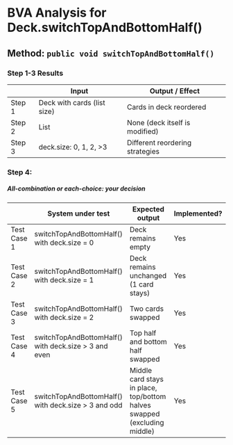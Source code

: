 # BVA Analysis for Deck.switchTopAndBottomHalf()

## Method: ```public void switchTopAndBottomHalf()```

### Step 1-3 Results
|        | Input                            | Output / Effect                  |
| ------ | -------------------------------- | --------------------------------- |
| Step 1 | Deck with cards (list size)      | Cards in deck reordered          |
| Step 2 | List<Card>                       | None (deck itself is modified)   |
| Step 3 | deck.size: 0, 1, 2, >3           | Different reordering strategies  |

### Step 4:
##### All-combination or each-choice: your decision

|             | System under test                         | Expected output                                                               | Implemented? |
| ----------- | ------------------------------------------ | ----------------------------------------------------------------------------- | ------------ |
| Test Case 1 | switchTopAndBottomHalf() with deck.size = 0 | Deck remains empty                                                            | Yes          |
| Test Case 2 | switchTopAndBottomHalf() with deck.size = 1 | Deck remains unchanged (1 card stays)                                         | Yes          |
| Test Case 3 | switchTopAndBottomHalf() with deck.size = 2 | Two cards swapped                                                             | Yes          |
| Test Case 4 | switchTopAndBottomHalf() with deck.size > 3 and even | Top half and bottom half swapped                                              | Yes          |
| Test Case 5 | switchTopAndBottomHalf() with deck.size > 3 and odd  | Middle card stays in place, top/bottom halves swapped (excluding middle)      | Yes          |
